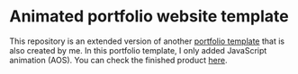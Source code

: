 # Animated portfolio website template
This repository is an extended version of another [portfolio template](https://hieuvm688.github.io/MyPortfolio/index.html) that is also created by me. In this portfolio template, I only added JavaScript animation (AOS). You can check the finished product [here](https://hieuvm688.github.io/MyPortfolio/index.html).
